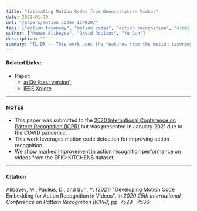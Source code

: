 ```yaml
---
title: "Estimating Motion Codes from Demonstration Videos" 
date: 2021-01-10
url: "/papers/motion_codes_ICPR20/"
tags: ["motion taxonomy", "motion codes", "action recognition", "video understanding"]
author: ["Maxat Alibayev", "David Paulius", "Yu Sun"]
description: "" 
summary: "TL;DR -- This work uses the features from the motion taxonomy to improve action recognition on egocentric videos from the EPIC-KITCHENS dataset. This is done by integrating motion code detection for action sequences." 
---
```


#### Related Links:

+ Paper: 
  + [arXiv (best version)](https://arxiv.org/abs/2012.05438)
  + [IEEE Xplore](https://ieeexplore.ieee.org/abstract/document/9413030/)

---

#### NOTES

+ This paper was submitted to the [2020 International Conference on Pattern Recognition (ICPR)](https://micc.unifi.it/icpr2020/) but was presented in January 2021 due to the COVID pandemic.
+ This work leverages motion code detection for improving action recognition.
+ We show marked improvement in action recognition performance on videos from the EPIC-KITCHENS dataset.

---

#### Citation

Alibayev, M., Paulius, D., and Sun, Y. (2021) "Developing Motion Code Embedding for Action Recognition in Videos". In *2020 25th International Conference on Pattern Recognition (ICPR)*, pp. 7529--7536.
